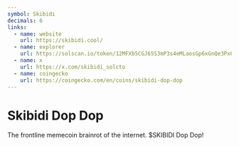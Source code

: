 ```yaml
---
symbol: Skibidi
decimals: 6
links:
  - name: website
    url: https://skibidi.cool/
  - name: explorer
    url: https://solscan.io/token/12MFXb5CGJ65S3mP3s4eMLaosGp6xGnQe3PxQD38nfJp
  - name: x
    url: https://x.com/skibidi_solcto
  - name: coingecko
    url: https://coingecko.com/en/coins/skibidi-dop-dop
---
```


# Skibidi Dop Dop

The frontline memecoin brainrot of the internet. $SKIBIDI Dop Dop!
